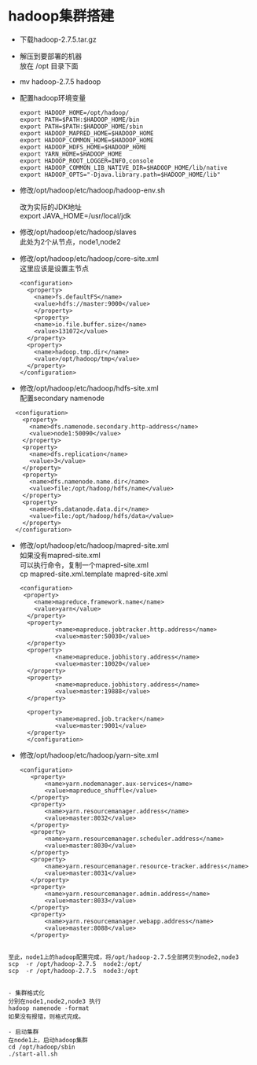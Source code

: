 #  hadoop集群搭建

- 下载hadoop-2.7.5.tar.gz

- 解压到要部署的机器  
放在 /opt 目录下面

- mv hadoop-2.7.5 hadoop

- 配置hadoop环境变量  

  ```Shell
  export HADOOP_HOME=/opt/hadoop/
  export PATH=$PATH:$HADOOP_HOME/bin
  export PATH=$PATH:$HADOOP_HOME/sbin
  export HADOOP_MAPRED_HOME=$HADOOP_HOME
  export HADOOP_COMMON_HOME=$HADOOP_HOME
  export HADOOP_HDFS_HOME=$HADOOP_HOME
  export YARN_HOME=$HADOOP_HOME
  export HADOOP_ROOT_LOGGER=INFO,console
  export HADOOP_COMMON_LIB_NATIVE_DIR=$HADOOP_HOME/lib/native
  export HADOOP_OPTS="-Djava.library.path=$HADOOP_HOME/lib"
  ```
- 修改/opt/hadoop/etc/hadoop/hadoop-env.sh  

  改为实际的JDK地址  
  export  JAVA_HOME=/usr/local/jdk

- 修改/opt/hadoop/etc/hadoop/slaves  
  此处为2个从节点，node1,node2

- 修改/opt/hadoop/etc/hadoop/core-site.xml  
    这里应该是设置主节点
  ``` Shell
  <configuration>
    <property>
      <name>fs.defaultFS</name>
      <value>hdfs://master:9000</value>
      </property>
      <property>
      <name>io.file.buffer.size</name>
      <value>131072</value>
    </property>
    <property>
      <name>hadoop.tmp.dir</name>
      <value>/opt/hadoop/tmp</value>
    </property>
  </configuration>
  ```
- 修改/opt/hadoop/etc/hadoop/hdfs-site.xml  
配置secondary namenode

```Shell
  <configuration>
    <property>
      <name>dfs.namenode.secondary.http-address</name>
      <value>node1:50090</value>
    </property>
    <property>
      <name>dfs.replication</name>
      <value>3</value>
    </property>
    <property>
      <name>dfs.namenode.name.dir</name>
      <value>file:/opt/hadoop/hdfs/name</value>
    </property>
    <property>
      <name>dfs.datanode.data.dir</name>
      <value>file:/opt/hadoop/hdfs/data</value>
    </property>
  </configuration>
```
- 修改/opt/hadoop/etc/hadoop/mapred-site.xml  
  如果没有mapred-site.xml  
  可以执行命令，复制一个mapred-site.xml  
  cp  mapred-site.xml.template   mapred-site.xml

  ```Shell
  <configuration>
   <property>
      <name>mapreduce.framework.name</name>
      <value>yarn</value>
    </property>
    <property>
            <name>mapreduce.jobtracker.http.address</name>
            <value>master:50030</value>
    </property>
    <property>
            <name>mapreduce.jobhistory.address</name>
            <value>master:10020</value>
    </property>
    <property>
            <name>mapreduce.jobhistory.address</name>
            <value>master:19888</value>
    </property>

    <property>
            <name>mapred.job.tracker</name>
            <value>master:9001</value>
    </property>
    </configuration>
  ```

- 修改/opt/hadoop/etc/hadoop/yarn-site.xml  

  ``` Shell
  <configuration>
     <property>
         <name>yarn.nodemanager.aux-services</name>
         <value>mapreduce_shuffle</value>
     </property>
     <property>
         <name>yarn.resourcemanager.address</name>
         <value>master:8032</value>
     </property>
     <property>
         <name>yarn.resourcemanager.scheduler.address</name>
         <value>master:8030</value>
     </property>
     <property>
         <name>yarn.resourcemanager.resource-tracker.address</name>
         <value>master:8031</value>
     </property>
     <property>
         <name>yarn.resourcemanager.admin.address</name>
         <value>master:8033</value>
     </property>
     <property>
         <name>yarn.resourcemanager.webapp.address</name>
         <value>master:8088</value>
     </property>
</configuration>

  ```

  至此，node1上的hadoop配置完成，将/opt/hadoop-2.7.5全部拷贝到node2,node3
  scp  -r /opt/hadoop-2.7.5  node2:/opt/
  scp  -r /opt/hadoop-2.7.5  node3:/opt


- 集群格式化  
分别在node1,node2,node3 执行  
hadoop namenode -format  
如果没有报错，则格式完成。

- 启动集群  
在node1上，启动hadoop集群  
cd /opt/hadoop/sbin  
./start-all.sh
